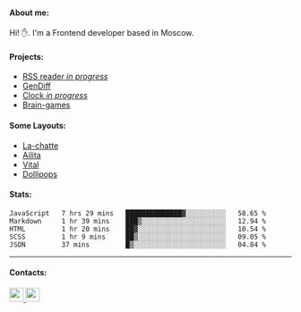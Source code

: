 #### About me:
Hi! ✋.
I'm a Frontend developer based in Moscow.

#### Projects:
- [RSS reader *in progress*](https://github.com/GKoil/frontend-project-lvl3)
- [GenDiff](https://github.com/GKoil/GenDiff)
- [Clock *in progress*](https://github.com/GKoil/clock)
- [Brain-games](https://github.com/GKoil/Brain-games)

#### Some Layouts: 
- [La-chatte](https://gkoil.github.io/la_chatte/)
- [Ailita](https://itconstruct.ru/portfolio/cases/ailita.php)
- [Vital](https://itconstruct.ru/portfolio/cases/vital.php)
- [Dollipops](https://itconstruct.ru/portfolio/cases/dollipops.php)

#### Stats:
<!--START_SECTION:waka-->
```text
JavaScript   7 hrs 29 mins   ██████████████▓░░░░░░░░░░   58.65 % 
Markdown     1 hr 39 mins    ███▒░░░░░░░░░░░░░░░░░░░░░   12.94 % 
HTML         1 hr 20 mins    ██▓░░░░░░░░░░░░░░░░░░░░░░   10.54 % 
SCSS         1 hr 9 mins     ██▒░░░░░░░░░░░░░░░░░░░░░░   09.05 % 
JSON         37 mins         █▒░░░░░░░░░░░░░░░░░░░░░░░   04.84 % 
```
<!--END_SECTION:waka-->
---
#### Contacts:
<a target='_blank' title='LinkedIn' href="https://www.linkedin.com/in/gkoil/">
  <img width="25" src="https://raw.githubusercontent.com/gist/GKoil/eacf7d0187f6663b7d17838bdd553db8/raw/b591c5f11ee4b5c9dfcdfbead55877d8eba0b5ba/linkedin.svg">
</a>
<a target='_blank' title='Telegram' href="https://t.me/gkoil">
  <img width="25" src="https://raw.githubusercontent.com/gist/GKoil/f3726ebcbfab7828cc70fa4cfe784721/raw/9f900a78a7d9d98707af08ecd006656520ecb19c/telegram.svg">
</a>
